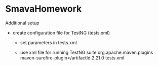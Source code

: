# SmavaHomework
Additional setup
- create configuration file for TestNG (tests.xml)
  - set parameters in tests.xml
    <parameter name="aURL" value="https://www.smava.de"/>
    <parameter name="aBrowser" value="chrome"/>
  
  - use xml file for running TestNG suite
    <plugin>
         <groupId>org.apache.maven.plugins</groupId>
         <artifactId>maven-surefire-plugin</artifactId
           <version>2.21.0</version>
               <configuration>
                   <suiteXmlFiles>
                       <suiteXmlFile>tests.xml</suiteXmlFile>
                   </suiteXmlFiles>
               </configuration>
    </plugin>
    

